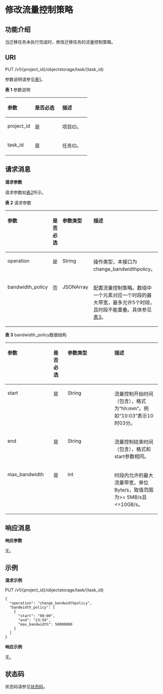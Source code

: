 # 修改流量控制策略<a name="oms_api_0018"></a>

## 功能介绍<a name="section181611377561"></a>

当迁移任务未执行完成时，修改迁移任务的流量控制策略。

## URI<a name="section162103715619"></a>

PUT /v1/\{project\_id\}/objectstorage/task/\{task\_id\}

参数说明请参见[表1](#table62316372565)。

**表 1**  参数说明

<a name="table62316372565"></a>
<table><thead align="left"><tr id="row320573765615"><th class="cellrowborder" valign="top" width="33.33333333333333%" id="mcps1.2.4.1.1"><p id="p19205153715562"><a name="p19205153715562"></a><a name="p19205153715562"></a>参数</p>
</th>
<th class="cellrowborder" valign="top" width="33.33333333333333%" id="mcps1.2.4.1.2"><p id="p17205153795615"><a name="p17205153795615"></a><a name="p17205153795615"></a>是否必选</p>
</th>
<th class="cellrowborder" valign="top" width="33.33333333333333%" id="mcps1.2.4.1.3"><p id="p11205153785618"><a name="p11205153785618"></a><a name="p11205153785618"></a>描述</p>
</th>
</tr>
</thead>
<tbody><tr id="row18205123715566"><td class="cellrowborder" valign="top" width="33.33333333333333%" headers="mcps1.2.4.1.1 "><p id="p122051937195620"><a name="p122051937195620"></a><a name="p122051937195620"></a>project_id</p>
</td>
<td class="cellrowborder" valign="top" width="33.33333333333333%" headers="mcps1.2.4.1.2 "><p id="p120503719565"><a name="p120503719565"></a><a name="p120503719565"></a>是</p>
</td>
<td class="cellrowborder" valign="top" width="33.33333333333333%" headers="mcps1.2.4.1.3 "><p id="p1320533715565"><a name="p1320533715565"></a><a name="p1320533715565"></a>项目ID。</p>
</td>
</tr>
<tr id="row520593715563"><td class="cellrowborder" valign="top" width="33.33333333333333%" headers="mcps1.2.4.1.1 "><p id="p1020553705612"><a name="p1020553705612"></a><a name="p1020553705612"></a>task_id</p>
</td>
<td class="cellrowborder" valign="top" width="33.33333333333333%" headers="mcps1.2.4.1.2 "><p id="p132051237185612"><a name="p132051237185612"></a><a name="p132051237185612"></a>是</p>
</td>
<td class="cellrowborder" valign="top" width="33.33333333333333%" headers="mcps1.2.4.1.3 "><p id="p1220513765612"><a name="p1220513765612"></a><a name="p1220513765612"></a>任务ID。</p>
</td>
</tr>
</tbody>
</table>

## 请求消息<a name="section24143711568"></a>

**请求参数**

请求参数如[表2](#table44219371566)所示。

**表 2**  请求参数

<a name="table44219371566"></a>
<table><thead align="left"><tr id="row22059374568"><th class="cellrowborder" valign="top" width="30.303030303030305%" id="mcps1.2.5.1.1"><p id="p220516373568"><a name="p220516373568"></a><a name="p220516373568"></a>参数</p>
</th>
<th class="cellrowborder" valign="top" width="9.09090909090909%" id="mcps1.2.5.1.2"><p id="p1320563710569"><a name="p1320563710569"></a><a name="p1320563710569"></a>是否必选</p>
</th>
<th class="cellrowborder" valign="top" width="30.303030303030305%" id="mcps1.2.5.1.3"><p id="p20205173745614"><a name="p20205173745614"></a><a name="p20205173745614"></a>参数类型</p>
</th>
<th class="cellrowborder" valign="top" width="30.303030303030305%" id="mcps1.2.5.1.4"><p id="p132051637185620"><a name="p132051637185620"></a><a name="p132051637185620"></a>描述</p>
</th>
</tr>
</thead>
<tbody><tr id="row182052372566"><td class="cellrowborder" valign="top" width="30.303030303030305%" headers="mcps1.2.5.1.1 "><p id="p6205163715612"><a name="p6205163715612"></a><a name="p6205163715612"></a>operation</p>
</td>
<td class="cellrowborder" valign="top" width="9.09090909090909%" headers="mcps1.2.5.1.2 "><p id="p152059379561"><a name="p152059379561"></a><a name="p152059379561"></a>是</p>
</td>
<td class="cellrowborder" valign="top" width="30.303030303030305%" headers="mcps1.2.5.1.3 "><p id="p82055370566"><a name="p82055370566"></a><a name="p82055370566"></a>String</p>
</td>
<td class="cellrowborder" valign="top" width="30.303030303030305%" headers="mcps1.2.5.1.4 "><p id="p8205037135616"><a name="p8205037135616"></a><a name="p8205037135616"></a>操作类型，本接口为change_bandwidthpolicy。</p>
</td>
</tr>
<tr id="row8205173725614"><td class="cellrowborder" valign="top" width="30.303030303030305%" headers="mcps1.2.5.1.1 "><p id="p11205737165611"><a name="p11205737165611"></a><a name="p11205737165611"></a>bandwidth_policy</p>
</td>
<td class="cellrowborder" valign="top" width="9.09090909090909%" headers="mcps1.2.5.1.2 "><p id="p10205143725613"><a name="p10205143725613"></a><a name="p10205143725613"></a>否</p>
</td>
<td class="cellrowborder" valign="top" width="30.303030303030305%" headers="mcps1.2.5.1.3 "><p id="p19205153714562"><a name="p19205153714562"></a><a name="p19205153714562"></a>JSONArray</p>
</td>
<td class="cellrowborder" valign="top" width="30.303030303030305%" headers="mcps1.2.5.1.4 "><p id="p29791142423"><a name="p29791142423"></a><a name="p29791142423"></a>配置流量控制策略。数组中一个元素对应一个时段的最大带宽，最多允许5个时段，且时段不能重叠。具体参见<a href="#table1919895184611">表3</a>。</p>
</td>
</tr>
</tbody>
</table>

**表 3**  bandwidth\_policy数据结构

<a name="table1919895184611"></a>
<table><thead align="left"><tr id="row019915512465"><th class="cellrowborder" valign="top" width="30.073007300730076%" id="mcps1.2.5.1.1"><p id="p01998574610"><a name="p01998574610"></a><a name="p01998574610"></a>参数</p>
</th>
<th class="cellrowborder" valign="top" width="9.28092809280928%" id="mcps1.2.5.1.2"><p id="p019985134613"><a name="p019985134613"></a><a name="p019985134613"></a>是否必选</p>
</th>
<th class="cellrowborder" valign="top" width="30.57305730573058%" id="mcps1.2.5.1.3"><p id="p619920516465"><a name="p619920516465"></a><a name="p619920516465"></a>参数类型</p>
</th>
<th class="cellrowborder" valign="top" width="30.073007300730076%" id="mcps1.2.5.1.4"><p id="p619965114616"><a name="p619965114616"></a><a name="p619965114616"></a>描述</p>
</th>
</tr>
</thead>
<tbody><tr id="row1519919564611"><td class="cellrowborder" valign="top" width="30.073007300730076%" headers="mcps1.2.5.1.1 "><p id="p164399314467"><a name="p164399314467"></a><a name="p164399314467"></a>start</p>
</td>
<td class="cellrowborder" valign="top" width="9.28092809280928%" headers="mcps1.2.5.1.2 "><p id="p10439153104616"><a name="p10439153104616"></a><a name="p10439153104616"></a>是</p>
</td>
<td class="cellrowborder" valign="top" width="30.57305730573058%" headers="mcps1.2.5.1.3 "><p id="p843953194615"><a name="p843953194615"></a><a name="p843953194615"></a>String</p>
</td>
<td class="cellrowborder" valign="top" width="30.073007300730076%" headers="mcps1.2.5.1.4 "><p id="p44394316464"><a name="p44394316464"></a><a name="p44394316464"></a>流量控制开始时间（包含），格式为“hh:mm”。例如“10:03”表示10时03分。</p>
</td>
</tr>
<tr id="row5199959468"><td class="cellrowborder" valign="top" width="30.073007300730076%" headers="mcps1.2.5.1.1 "><p id="p3439153116461"><a name="p3439153116461"></a><a name="p3439153116461"></a>end</p>
<p id="p14439831164617"><a name="p14439831164617"></a><a name="p14439831164617"></a></p>
</td>
<td class="cellrowborder" valign="top" width="9.28092809280928%" headers="mcps1.2.5.1.2 "><p id="p164399319467"><a name="p164399319467"></a><a name="p164399319467"></a>是</p>
</td>
<td class="cellrowborder" valign="top" width="30.57305730573058%" headers="mcps1.2.5.1.3 "><p id="p17439193112460"><a name="p17439193112460"></a><a name="p17439193112460"></a>String</p>
</td>
<td class="cellrowborder" valign="top" width="30.073007300730076%" headers="mcps1.2.5.1.4 "><p id="p1743920313467"><a name="p1743920313467"></a><a name="p1743920313467"></a>流量控制结束时间（包含），格式和start参数相同。</p>
</td>
</tr>
<tr id="row1419911514614"><td class="cellrowborder" valign="top" width="30.073007300730076%" headers="mcps1.2.5.1.1 "><p id="p1644213312466"><a name="p1644213312466"></a><a name="p1644213312466"></a>max_bandwidth</p>
</td>
<td class="cellrowborder" valign="top" width="9.28092809280928%" headers="mcps1.2.5.1.2 "><p id="p2443163184614"><a name="p2443163184614"></a><a name="p2443163184614"></a>是</p>
</td>
<td class="cellrowborder" valign="top" width="30.57305730573058%" headers="mcps1.2.5.1.3 "><p id="p3443431204614"><a name="p3443431204614"></a><a name="p3443431204614"></a>int</p>
</td>
<td class="cellrowborder" valign="top" width="30.073007300730076%" headers="mcps1.2.5.1.4 "><p id="p4443203114610"><a name="p4443203114610"></a><a name="p4443203114610"></a>时段内允许的最大流量带宽，单位Byte/s，取值范围为&gt;= 5MB/s且&lt;=10GB/s。</p>
</td>
</tr>
</tbody>
</table>

## 响应消息<a name="section157612370569"></a>

**响应参数**

无。

## 示例<a name="section1771037105620"></a>

**请求示例**

PUT /v1/\{project\_id\}/objectstorage/task/\{task\_id\}

```
{
  "operation": "change_bandwidthpolicy",
  "bandwidth_policy": [
    {
      "start": "00:00",
      "end": "23:59",
      "max_bandwidth": 50000000
    }
  ]
}
```

**响应示例**

无。

## 状态码<a name="section188373712566"></a>

状态码请参见[状态码](状态码.md)。


